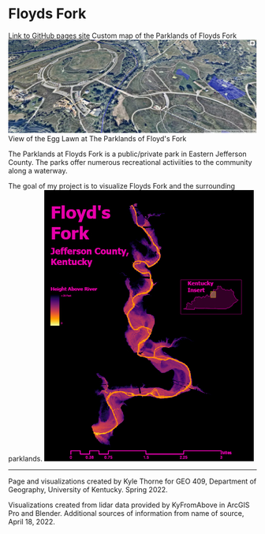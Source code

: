 # Floyds Fork

[Link to GitHub pages site](http://127.0.0.1:5500/floydsfork/lesson-map/index.html)
Custom map of the Parklands of Floyds Fork
![MapBox Map](lesson-map/mapbox.JPG)
View of the Egg Lawn at The Parklands of Floyd's Fork 

The Parklands at Floyds Fork is a public/private park in Eastern Jefferson County. The parks offer numerous recreational activiities to the community along a waterway.

The goal of my project is to visualize Floyds Fork and the surrounding parklands.
![river height](lesson-map/Layout.jpg)

___
Page and visualizations created by Kyle Thorne for GEO 409, Department of Geography, University of Kentucky. Spring 2022.

Visualizations created from lidar data provided by KyFromAbove in ArcGIS Pro and Blender. Additional sources of information from name of source, April 18, 2022.
